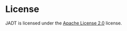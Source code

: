 License
=======

JADT is licensed under the [Apache License 2.0](http://www.apache.org/licenses/LICENSE-2.0) license.
